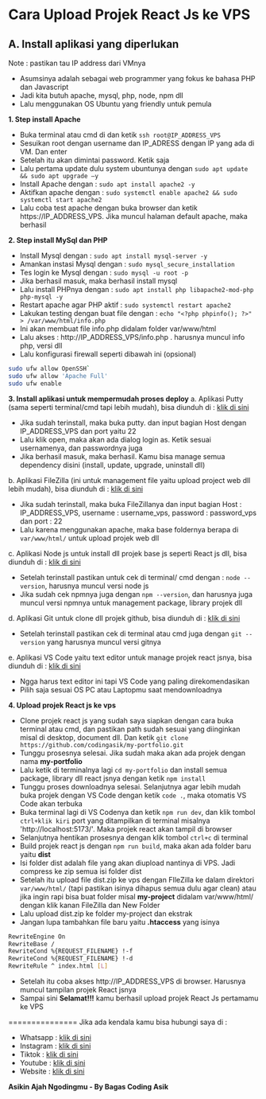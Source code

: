 # Cara Upload Projek React Js ke VPS

## A. Install aplikasi yang diperlukan

Note : pastikan tau IP address dari VMnya
- Asumsinya adalah sebagai web programmer yang fokus ke bahasa PHP dan Javascript
- Jadi kita butuh apache, mysql, php, node, npm dll
- Lalu menggunakan OS Ubuntu yang friendly untuk pemula

**1. Step install Apache**
- Buka terminal atau cmd di dan ketik `ssh root@IP_ADDRESS_VPS`
- Sesuikan root dengan username dan IP_ADRESS dengan IP yang ada di VM. Dan enter
- Setelah itu akan dimintai password. Ketik saja
- Lalu pertama update dulu system ubuntunya dengan `sudo apt update && sudo apt upgrade –y`
- Install Apache dengan : `sudo apt install apache2 -y`
- Aktifkan apache dengan : `sudo systemctl enable apache2 && sudo systemctl start apache2`
- Lalu coba test apache dengan buka browser dan ketik https://IP_ADDRESS_VPS. Jika muncul halaman default apache, maka berhasil

**2. Step install MySql dan PHP**
- Install Mysql dengan : `sudo apt install mysql-server -y`
- Amankan instasi Mysql dengan : `sudo mysql_secure_installation`
- Tes login ke Mysql dengan : `sudo mysql -u root -p`
- Jika berhasil masuk, maka berhasil install mysql
- Lalu install PHPnya dengan : `sudo apt install php libapache2-mod-php php-mysql -y`
- Restart apache agar PHP aktif : `sudo systemctl restart apache2`
- Lakukan testing dengan buat file dengan : `echo "<?php phpinfo(); ?>" > /var/www/html/info.php`
- Ini akan membuat file info.php didalam folder var/www/html
- Lalu akses : http://IP_ADDRESS_VPS/info.php . harusnya muncul info php, versi dll
- Lalu konfigurasi firewall seperti dibawah ini (opsional)
```bash
sudo ufw allow OpenSSH`
sudo ufw allow 'Apache Full'
sudo ufw enable
```

**3. Install aplikasi untuk mempermudah proses deploy**
a. Aplikasi Putty (sama seperti terminal/cmd tapi lebih mudah), bisa diunduh di : [klik di sini](https://www.chiark.greenend.org.uk/~sgtatham/putty/latest.html)
- Jika sudah terinstall, maka buka putty. dan input bagian Host dengan IP_ADDRESS_VPS dan port yaitu 22
- Lalu klik open, maka akan ada dialog login as. Ketik sesuai usernamenya, dan passwordnya juga
- Jika berhasil masuk, maka berhasil. Kamu bisa manage semua dependency disini (install, update, upgrade, uninstall dll)

b. Aplikasi FileZilla (ini untuk management file yaitu upload project web dll lebih mudah), bisa diunduh di : [klik di sini](https://filezilla-project.org/)
- Jika sudah terinstall, maka buka FileZillanya dan input bagian Host : IP_ADDRESS_VPS, username : username_vps, password : password_vps dan port : 22
- Lalu karena menggunakan apache, maka base foldernya berapa di `var/www/html/` untuk upload projek web dll

c. Aplikasi Node js untuk install dll projek base js seperti React js dll, bisa diunduh di : [klik di sini](https://nodejs.org/en/download)
- Setelah terinstall pastikan untuk cek di terminal/ cmd dengan : `node --version`, harusnya muncul versi node js
- Jika sudah cek npmnya juga dengan `npm --version`, dan harusnya juga muncul versi npmnya untuk management package, library projek dll

d. Aplikasi Git untuk clone dll projek github, bisa diunduh di : [klik di sini](https://git-scm.com/downloads)
- Setelah terinstall pastikan cek di terminal atau cmd juga dengan `git --version` yang harusnya muncul versi gitnya

e. Aplikasi VS Code yaitu text editor untuk manage projek react jsnya, bisa diunduh di : [klik di sini](https://code.visualstudio.com/download)
- Ngga harus text editor ini tapi VS Code yang paling direkomendasikan
- Pilih saja sesuai OS PC atau Laptopmu saat mendownloadnya

**4. Upload projek React js ke vps**
- Clone projek react js yang sudah saya siapkan dengan cara buka terminal atau cmd, dan pastikan path sudah sesuai yang diinginkan misal di desktop, document dll. Dan ketik `git clone https://github.com/codingasik/my-portfolio.git`
- Tunggu prosesnya selesai. Jika sudah maka akan ada projek dengan nama **my-portfolio**
- Lalu ketik di terminalnya lagi `cd my-portfolio` dan install semua package, library dll react jsnya dengan ketik `npm install`
- Tunggu proses downloadnya selesai. Selanjutnya agar lebih mudah buka projek dengan VS Code dengan ketik `code .`, maka otomatis VS Code akan terbuka
- Buka terminal lagi di VS Codenya dan ketik `npm run dev`, dan klik tombol `ctrl+klik kiri` port yang ditampilkan di terminal misalnya 'http://localhost:5173/'. Maka projek react akan tampil di browser
- Selanjutnya hentikan prosesnya dengan klik tombol `ctrl+c` di terminal
- Build projek react js dengan `npm run build`, maka akan ada folder baru yaitu **dist**
- Isi folder dist adalah file yang akan diupload nantinya di VPS. Jadi compress ke zip semua isi folder dist
- Setelah itu upload file dist.zip ke vps dengan FIleZilla ke dalam direktori `var/www/html/` (tapi pastikan isinya dihapus semua dulu agar clean) atau jika ingin rapi bisa buat folder misal **my-project** didalam var/www/html/ dengan klik kanan FileZilla dan New Folder
- Lalu upload dist.zip ke folder my-project dan ekstrak
- Jangan lupa tambahkan file baru yaitu **.htaccess** yang isinya
```bash
RewriteEngine On
RewriteBase /
RewriteCond %{REQUEST_FILENAME} !-f
RewriteCond %{REQUEST_FILENAME} !-d
RewriteRule ^ index.html [L]
```
- Setelah itu coba akses http://IP_ADDRESS_VPS di browser. Harusnya muncul tampilan projek React jsnya
- Sampai sini **Selamat!!!** kamu berhasil upload projek React Js pertamamu ke VPS

===============
Jika ada kendala kamu bisa hubungi saya di :
- Whatsapp : [klik di sini](https://wa.me/6285713254744)
- Instagram : [klik di sini](https://instagram.com/codingasik)
- Tiktok : [klik di sini](https://tiktok.com/@codingasik)
- Youtube : [klik di sini](https://youtube.com/codingasik)
- Website : [klik di sini](https://codingasikacademy.com)

**Asikin Ajah Ngodingmu - By Bagas Coding Asik**  

